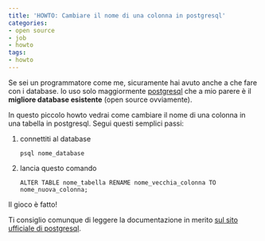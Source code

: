 ```yaml
---
title: 'HOWTO: Cambiare il nome di una colonna in postgresql'
categories:
- open source
- job
- howto
tags:
- howto
---
```

Se sei un programmatore come me, sicuramente hai avuto anche a che fare con i
database. Io uso solo maggiormente [postgresql](http://www.postgresql.org) che
a mio parere è il **migliore database esistente** (open source ovviamente).

In questo piccolo howto vedrai come cambiare il nome di una colonna in una
tabella in postgresql. Segui questi semplici passi:

1. connettiti al database 

    ```
    psql nome_database
    ```
2. lancia questo comando 

    ```    
    ALTER TABLE nome_tabella RENAME nome_vecchia_colonna TO nome_nuova_colonna;
    ```

Il gioco è fatto!

Ti consiglio comunque di leggere la documentazione in merito [sul sito
ufficiale di postgresql](http://www.postgresql.org/docs/).

